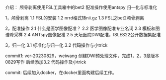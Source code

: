 介绍：
颅骨剥离使用FSL工具箱中的bet2
配准操作使用antspy
归一化与标准化

1，颅骨剥离
1.1 FSL的安装
1.2 nrrd格式转nii.gz
1.3 FSL之bet2颅骨剥离

2，配准操作
		2.1 什么是医学图像配准？
		2.2 医学图像配准专业名词
		2.3 模板和图谱降采样
		2.4 ANTspy图像配准
		2.5 天坛医院DWI配准，ISLES22公开数据集配准

3，归一化
		3.1 标准化与归一化 
		3.2 代码操作与小trick

commit1:
ver-20230829，weiwang
创建DWI预处理文件，完成1，2，3章版本0829写作 
后续添加3.2 代码操作及小trick 

commit:
后续加入docker，在docker里面构建后续工作。
